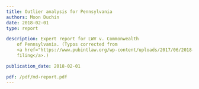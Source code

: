 ```yaml
---
title: Outlier analysis for Pennsylvania
authors: Moon Duchin
date: 2018-02-01
type: report

description: Expert report for LWV v. Commonwealth
    of Pennsylvania. (Typos corrected from
    <a href="https://www.pubintlaw.org/wp-content/uploads/2017/06/2018-02-15-Statement-in-Support-of-Proposed-Remedial-Congressional-Map.pdf">court
    filing</a>.)

publication_date: 2018-02-01

pdf: /pdf/md-report.pdf
---
```

